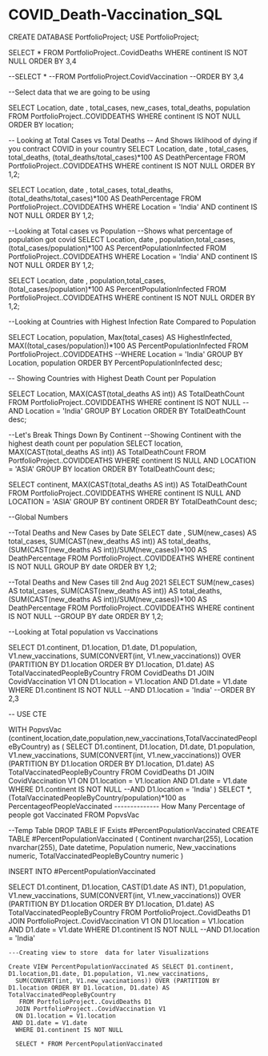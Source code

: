 # COVID_Death-Vaccination_SQL




CREATE DATABASE PortfolioProject;
USE PortfolioProject;

SELECT * 
FROM PortfolioProject..CovidDeaths
WHERE continent IS NOT NULL
ORDER BY 3,4


--SELECT * 
--FROM PortfolioProject.CovidVaccination
--ORDER BY 3,4

--Select data that we are going to be using


SELECT Location, date , total_cases, new_cases, total_deaths, population 
FROM PortfolioProject..COVIDDEATHS
WHERE continent IS NOT NULL
ORDER BY location;


-- Looking at Total Cases vs Total Deaths
-- And Shows liklihood of dying if you contract COVID in your country
SELECT Location, date , total_cases, total_deaths, (total_deaths/total_cases)*100 AS DeathPercentage
FROM PortfolioProject..COVIDDEATHS
WHERE continent IS NOT NULL
ORDER BY 1,2;

SELECT Location, date , total_cases, total_deaths, (total_deaths/total_cases)*100 AS DeathPercentage
FROM PortfolioProject..COVIDDEATHS
WHERE Location = 'India' AND continent IS NOT NULL
ORDER BY 1,2;



--Looking at Total cases vs Population
--Shows what percentage of population got covid
SELECT Location, date ,  population,total_cases, (total_cases/population)*100 AS PercentPopulationInfected
FROM PortfolioProject..COVIDDEATHS 
WHERE Location = 'India' AND continent IS NOT NULL
ORDER BY 1,2;

SELECT Location, date ,  population,total_cases, (total_cases/population)*100 AS PercentPopulationInfected
FROM PortfolioProject..COVIDDEATHS
WHERE continent IS NOT NULL
ORDER BY 1,2;


--Looking at Countries with Highest Infection Rate Compared to Population

SELECT Location, population, Max(total_cases) AS HighestInfected, MAX((total_cases/population))*100 AS PercentPopulationInfected
FROM PortfolioProject..COVIDDEATHS
--WHERE Location = 'India'
GROUP BY Location, population
ORDER BY PercentPopulationInfected desc;



-- Showing Countries  with Highest Death Count per Population

SELECT Location, MAX(CAST(total_deaths AS int)) AS TotalDeathCount
FROM PortfolioProject..COVIDDEATHS
WHERE  continent IS NOT NULL  --AND Location = 'India'
GROUP BY Location
ORDER BY TotalDeathCount desc;



--Let's Break Things Down By  Continent
--Showing Continent with the highest death count per population
SELECT location, MAX(CAST(total_deaths AS int)) AS TotalDeathCount
FROM PortfolioProject..COVIDDEATHS
WHERE  continent IS NULL AND LOCATION = 'ASIA'
GROUP BY location
ORDER BY TotalDeathCount desc;


SELECT continent, MAX(CAST(total_deaths AS int)) AS TotalDeathCount
FROM PortfolioProject..COVIDDEATHS
WHERE  continent IS NULL AND LOCATION = 'ASIA'
GROUP BY continent
ORDER BY TotalDeathCount desc;


--Global Numbers
 
 --Total Deaths and New Cases by Date
SELECT date , SUM(new_cases) AS total_cases, SUM(CAST(new_deaths AS int)) AS total_deaths, 
(SUM(CAST(new_deaths AS int))/SUM(new_cases))*100 AS DeathPercentage
FROM PortfolioProject..COVIDDEATHS
WHERE continent IS NOT NULL
GROUP BY date
ORDER BY 1,2;


--Total Deaths and New Cases till 2nd Aug 2021 
SELECT SUM(new_cases) AS total_cases, SUM(CAST(new_deaths AS int)) AS total_deaths, 
(SUM(CAST(new_deaths AS int))/SUM(new_cases))*100 AS DeathPercentage
FROM PortfolioProject..COVIDDEATHS
WHERE continent IS NOT NULL
--GROUP BY date
ORDER BY 1,2;




--Looking at Total population vs Vaccinations

SELECT D1.continent, D1.location, D1.date, D1.population, V1.new_vaccinations,
SUM(CONVERT(int, V1.new_vaccinations)) OVER (PARTITION BY D1.location ORDER BY D1.location, D1.date) AS TotalVaccinatedPeopleByCountry
FROM CovidDeaths D1
JOIN CovidVaccination V1 
ON D1.location = V1.location
AND D1.date = V1.date
WHERE D1.continent IS NOT NULL --AND D1.location = 'India'
--ORDER BY 2,3

-- USE CTE

WITH PopvsVac (continent,location,date,population,new_vaccinations,TotalVaccinatedPeopleByCountry)
as
(
SELECT D1.continent, D1.location, D1.date, D1.population, V1.new_vaccinations,
SUM(CONVERT(int, V1.new_vaccinations)) OVER (PARTITION BY D1.location ORDER BY D1.location, D1.date) AS TotalVaccinatedPeopleByCountry
FROM CovidDeaths D1
JOIN CovidVaccination V1 
ON D1.location = V1.location
AND D1.date = V1.date
WHERE D1.continent IS NOT NULL --AND D1.location = 'India'
)
SELECT *, (TotalVaccinatedPeopleByCountry/population)*100 as PercentageofPeopleVaccinated  -------------- How Many Percentage of people got Vaccinated
FROM PopvsVac




--Temp Table
DROP TABLE IF Exists #PercentPopulationVaccinated
CREATE TABLE #PercentPopulationVaccinated
(
Continent nvarchar(255),
Location nvarchar(255),
Date datetime,
Population numeric,
New_vaccinations numeric,
TotalVaccinatedPeopleByCountry numeric
)

INSERT INTO #PercentPopulationVaccinated

SELECT D1.continent, D1.location, CAST(D1.date AS INT), D1.population, V1.new_vaccinations,
SUM(CONVERT(int, V1.new_vaccinations)) OVER (PARTITION BY D1.location ORDER BY D1.location, D1.date) AS TotalVaccinatedPeopleByCountry
FROM PortfolioProject..CovidDeaths D1
JOIN PortfolioProject..CovidVaccination V1 
ON D1.location = V1.location
AND D1.date = V1.date
WHERE D1.continent IS NOT NULL --AND D1.location = 'India'

 


	---Creating view to store  data for later Visualizations 

	Create VIEW PercentPopulationVaccinated AS SELECT D1.continent, D1.location,D1.date, D1.population, V1.new_vaccinations,
      SUM(CONVERT(int, V1.new_vaccinations)) OVER (PARTITION BY D1.location ORDER BY D1.location, D1.date) AS TotalVaccinatedPeopleByCountry
       FROM PortfolioProject..CovidDeaths D1
      JOIN PortfolioProject..CovidVaccination V1 
      ON D1.location = V1.location
     AND D1.date = V1.date
      WHERE D1.continent IS NOT NULL 

	  SELECT * FROM PercentPopulationVaccinated
